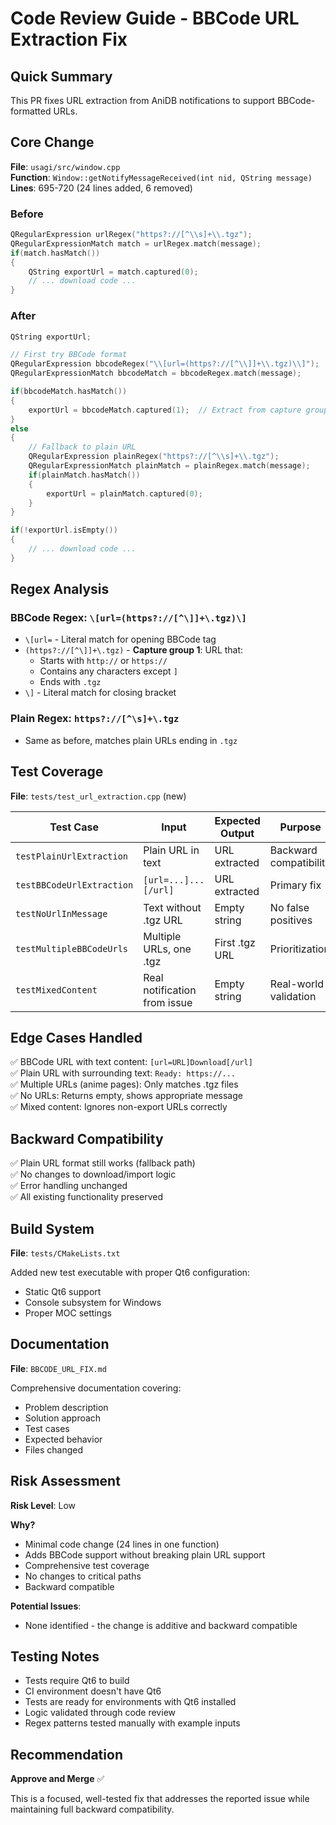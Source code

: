 # Code Review Guide - BBCode URL Extraction Fix

## Quick Summary
This PR fixes URL extraction from AniDB notifications to support BBCode-formatted URLs.

## Core Change
**File**: `usagi/src/window.cpp`  
**Function**: `Window::getNotifyMessageReceived(int nid, QString message)`  
**Lines**: 695-720 (24 lines added, 6 removed)

### Before
```cpp
QRegularExpression urlRegex("https?://[^\\s]+\\.tgz");
QRegularExpressionMatch match = urlRegex.match(message);
if(match.hasMatch())
{
    QString exportUrl = match.captured(0);
    // ... download code ...
}
```

### After
```cpp
QString exportUrl;

// First try BBCode format
QRegularExpression bbcodeRegex("\\[url=(https?://[^\\]]+\\.tgz)\\]");
QRegularExpressionMatch bbcodeMatch = bbcodeRegex.match(message);

if(bbcodeMatch.hasMatch())
{
    exportUrl = bbcodeMatch.captured(1);  // Extract from capture group
}
else
{
    // Fallback to plain URL
    QRegularExpression plainRegex("https?://[^\\s]+\\.tgz");
    QRegularExpressionMatch plainMatch = plainRegex.match(message);
    if(plainMatch.hasMatch())
    {
        exportUrl = plainMatch.captured(0);
    }
}

if(!exportUrl.isEmpty())
{
    // ... download code ...
}
```

## Regex Analysis

### BBCode Regex: `\[url=(https?://[^\]]+\.tgz)\]`
- `\[url=` - Literal match for opening BBCode tag
- `(https?://[^\]]+\.tgz)` - **Capture group 1**: URL that:
  - Starts with `http://` or `https://`
  - Contains any characters except `]`
  - Ends with `.tgz`
- `\]` - Literal match for closing bracket

### Plain Regex: `https?://[^\s]+\.tgz`
- Same as before, matches plain URLs ending in `.tgz`

## Test Coverage
**File**: `tests/test_url_extraction.cpp` (new)

| Test Case | Input | Expected Output | Purpose |
|-----------|-------|-----------------|---------|
| `testPlainUrlExtraction` | Plain URL in text | URL extracted | Backward compatibility |
| `testBBCodeUrlExtraction` | `[url=...]...[/url]` | URL extracted | Primary fix |
| `testNoUrlInMessage` | Text without .tgz URL | Empty string | No false positives |
| `testMultipleBBCodeUrls` | Multiple URLs, one .tgz | First .tgz URL | Prioritization |
| `testMixedContent` | Real notification from issue | Empty string | Real-world validation |

## Edge Cases Handled
✅ BBCode URL with text content: `[url=URL]Download[/url]`  
✅ Plain URL with surrounding text: `Ready: https://...`  
✅ Multiple URLs (anime pages): Only matches .tgz files  
✅ No URLs: Returns empty, shows appropriate message  
✅ Mixed content: Ignores non-export URLs correctly  

## Backward Compatibility
✅ Plain URL format still works (fallback path)  
✅ No changes to download/import logic  
✅ Error handling unchanged  
✅ All existing functionality preserved  

## Build System
**File**: `tests/CMakeLists.txt`

Added new test executable with proper Qt6 configuration:
- Static Qt6 support
- Console subsystem for Windows
- Proper MOC settings

## Documentation
**File**: `BBCODE_URL_FIX.md`

Comprehensive documentation covering:
- Problem description
- Solution approach
- Test cases
- Expected behavior
- Files changed

## Risk Assessment
**Risk Level**: Low

**Why?**
- Minimal code change (24 lines in one function)
- Adds BBCode support without breaking plain URL support
- Comprehensive test coverage
- No changes to critical paths
- Backward compatible

**Potential Issues**:
- None identified - the change is additive and backward compatible

## Testing Notes
- Tests require Qt6 to build
- CI environment doesn't have Qt6
- Tests are ready for environments with Qt6 installed
- Logic validated through code review
- Regex patterns tested manually with example inputs

## Recommendation
**Approve and Merge** ✅

This is a focused, well-tested fix that addresses the reported issue while maintaining full backward compatibility.
